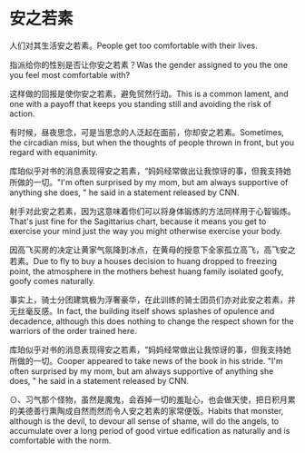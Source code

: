 # 安之若素

<p><span class="chinese">人们对其生活安之若素。</span><span class="english">People get too comfortable with their lives.</span></p>

<p><span class="chinese">指派给你的性别是否让你安之若素？</span><span class="english">Was the gender assigned to you the one you feel most comfortable with?</span></p>

<p><span class="chinese">这样做的回报是使你安之若素，避免贸然行动。</span><span class="english">This is a common lament, and one with a payoff that keeps you standing still and avoiding the risk of action.</span></p>

<p><span class="chinese">有时候，昼夜思念，可是当思念的人泛起在面前，你却安之若素。</span><span class="english">Sometimes, the circadian miss, but when the thoughts of people thrown in front, but you regard with equanimity.</span></p>

<p><span class="chinese">库珀似乎对书的消息表现得安之若素，“妈妈经常做出让我惊讶的事，但我支持她所做的一切。</span><span class="english">"I'm often surprised by my mom, but am always supportive of anything she does, " he said in a statement released by CNN.</span></p>

<p><span class="chinese">射手对此安之若素，因为这意味着你们可以将身体锻炼的方法同样用于心智锻炼。</span><span class="english">That's just fine for the Sagittarius chart, because it means you get to exercise your mind just the way you might otherwise exercise your body.</span></p>

<p><span class="chinese">因高飞买房的决定让黄家气氛降到冰点，在黄母的授意下全家孤立高飞，高飞安之若素。</span><span class="english">Due to fly to buy a houses decision to huang dropped to freezing point, the atmosphere in the mothers behest huang family isolated goofy, goofy comes naturally.</span></p>

<p><span class="chinese">事实上，骑士分团建筑极为浮奢豪华，在此训练的骑士团员们亦对此安之若素，并无丝毫反感。</span><span class="english">In fact, the building itself shows splashes of opulence and decadence, although this does nothing to change the respect shown for the warriors of the order trained here.</span></p>

<p><span class="chinese">库珀似乎对书的消息表现得安之若素，“妈妈经常做出让我惊讶的事，但我支持她所做的一切。</span><span class="english">Cooper appeared to take news of the book in his stride. "I'm often surprised by my mom, but am always supportive of anything she does, " he said in a statement released by CNN.</span></p>

<p><span class="chinese">⊙、习气那个怪物，虽然是魔鬼，会吞掉一切的羞耻心，也会做天使，把日积月累的美德善行熏陶成自然而然而令人安之若素的家常便饭。</span><span class="english">Habits that monster, although is the devil, to devour all sense of shame, will do the angels, to accumulate over a long period of good virtue edification as naturally and is comfortable with the norm.</span></p>

